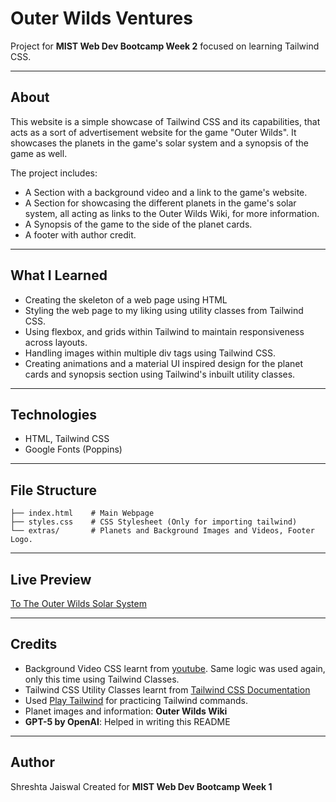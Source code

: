 # Outer Wilds Ventures

Project for **MIST Web Dev Bootcamp Week 2** focused on learning Tailwind CSS.

---

## About

This website is a simple showcase of Tailwind CSS and its capabilities, that acts as a sort of advertisement website for the game "Outer Wilds". It showcases the planets in the game's solar system and a synopsis of the game as well.

The project includes:

* A Section with a background video and a link to the game's website.
* A Section for showcasing the different planets in the game's solar system, all acting as links to the Outer Wilds Wiki, for more information.
* A Synopsis of the game to the side of the planet cards.
* A footer with author credit.

---

## What I Learned

* Creating the skeleton of a web page using HTML
* Styling the web page to my liking using utility classes from Tailwind CSS.
* Using flexbox, and grids within Tailwind to maintain responsiveness across layouts.
* Handling images within multiple div tags using Tailwind CSS.
* Creating animations and a material UI inspired design for the planet cards and synopsis section using Tailwind's inbuilt utility classes.

---

## Technologies

* HTML, Tailwind CSS
* Google Fonts (Poppins)

---

## File Structure

```
├── index.html    # Main Webpage
├── styles.css    # CSS Stylesheet (Only for importing tailwind)
└── extras/       # Planets and Background Images and Videos, Footer Logo.
```

---

## Live Preview
[To The Outer Wilds Solar System](https://shreshta-1701.github.io/mistWebDev_Shreshta/)

---

## Credits

* Background Video CSS learnt from [youtube](https://www.youtube.com/watch?v=-unASUgYtVI&t=9s).
  Same logic was used again, only this time using Tailwind Classes.
* Tailwind CSS Utility Classes learnt from [Tailwind CSS Documentation](https://tailwindcss.com/docs)
* Used [Play Tailwind](https://play.tailwindcss.com/) for practicing Tailwind commands.
* Planet images and information: **Outer Wilds Wiki**
* **GPT-5 by OpenAI**: Helped in writing this README

---

## Author

Shreshta Jaiswal
Created for **MIST Web Dev Bootcamp Week 1**
